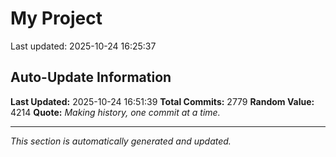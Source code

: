 # My Project


Last updated: 2025-10-24 16:25:37


































































































































































































































































































































































































































































































































































































































































































































































































































































































































































































































































































































































































































































































































































































































































































































































































































































































































































































































































































































































































































































































































































































































































































































































































































































































































































































































































































































































































































































































































































































































































































































































































































































































## Auto-Update Information

**Last Updated:** 2025-10-24 16:51:39
**Total Commits:** 2779
**Random Value:** 4214
**Quote:** _Making history, one commit at a time._

---
_This section is automatically generated and updated._